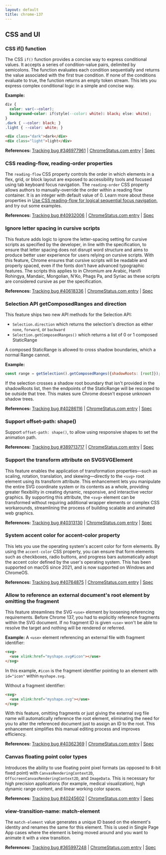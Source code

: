 ```yaml
---
layout: default
title: chrome-137
---
```


## CSS and UI

### CSS if() function

The CSS `if()` function provides a concise way to express conditional values. It accepts a series of condition-value pairs, delimited by semicolons. The function evaluates each condition sequentially and returns the value associated with the first true condition. If none of the conditions evaluate to true, the function returns an empty token stream. This lets you express complex conditional logic in a simple and concise way.

**Example:**
```css
div {
  color: var(--color);
  background-color: if(style(--color: white): black; else: white);
}
.dark { --color: black; }
.light { --color: white; }
```

```html
<div class="dark">dark</div>
<div class="light">light</div>
```

**References:** [Tracking bug #346977961](https://bugs.chromium.org/p/chromium/issues/detail?id=346977961) | [ChromeStatus.com entry](https://chromestatus.com/feature/5084924504915968) | [Spec](https://www.w3.org/TR/css-values-5/#if-function)

### CSS reading-flow, reading-order properties

The `reading-flow` CSS property controls the order in which elements in a flex, grid, or block layout are exposed to accessibility tools and focused using tab keyboard focus navigation. The `reading-order` CSS property allows authors to manually-override the order within a reading flow container. It is an integer with default value of 0. Learn more about these properties in [Use CSS reading-flow for logical sequential focus navigation](https://developer.chrome.com/blog/reading-flow), and try out some examples.

**References:** [Tracking bug #40932006](https://bugs.chromium.org/p/chromium/issues/detail?id=40932006) | [ChromeStatus.com entry](https://chromestatus.com/feature/5061928169472000) | [Spec](https://drafts.csswg.org/css-display-4/#reading-flow)

### Ignore letter spacing in cursive scripts

This feature adds logic to ignore the letter-spacing setting for cursive scripts as specified by the developer, in line with the specification, to ensure that letter spacing does not disrupt word structure and aims to produce better user experience for users relying on cursive scripts. With this feature, Chrome ensures that cursive scripts will be readable and properly spaced, even if the fonts don't have advanced typographic features. The scripts this applies to in Chromium are Arabic, Hanifi Rohingya, Mandaic, Mongolian, N'Ko, Phags Pa, and Syriac as these scripts are considered cursive as per the specification.

**References:** [Tracking bug #40618336](https://bugs.chromium.org/p/chromium/issues/detail?id=40618336) | [ChromeStatus.com entry](https://chromestatus.com/feature/5088256061988864) | [Spec](https://www.w3.org/TR/css-text-3/#letter-spacing-property)

### Selection API getComposedRanges and direction

This feature ships two new API methods for the Selection API:
- `Selection.direction` which returns the selection's direction as either `none`, `forward`, or `backward`
- `Selection.getComposedRanges()` which returns a list of 0 or 1 composed StaticRange

A composed StaticRange is allowed to cross shadow boundaries, which a normal Range cannot.

**Example:**
```javascript
const range = getSelection().getComposedRanges({shadowRoots: [root]});
```

If the selection crosses a shadow root boundary that isn't provided in the shadowRoots list, then the endpoints of the StaticRange will be rescoped to be outside that tree. This makes sure Chrome doesn't expose unknown shadow trees.

**References:** [Tracking bug #40286116](https://bugs.chromium.org/p/chromium/issues/detail?id=40286116) | [ChromeStatus.com entry](https://chromestatus.com/feature/5069063455711232) | [Spec](https://w3c.github.io/selection-api/#dom-selection-getcomposedranges)

### Support offset-path: shape()

Support `offset-path: shape()`, to allow using responsive shapes to set the animation path.

**References:** [Tracking bug #389713717](https://bugs.chromium.org/p/chromium/issues/detail?id=389713717) | [ChromeStatus.com entry](https://chromestatus.com/feature/5062848242884608) | [Spec](https://www.w3.org/TR/css-shapes-2/#shape-function)

### Support the transform attribute on SVGSVGElement

This feature enables the application of transformation properties—such as scaling, rotation, translation, and skewing—directly to the `<svg>` root element using its transform attribute. This enhancement lets you manipulate the entire SVG coordinate system or its contents as a whole, providing greater flexibility in creating dynamic, responsive, and interactive vector graphics. By supporting this attribute, the `<svg>` element can be transformed without requiring additional wrapper elements or complex CSS workarounds, streamlining the process of building scalable and animated web graphics.

**References:** [Tracking bug #40313130](https://bugs.chromium.org/p/chromium/issues/detail?id=40313130) | [ChromeStatus.com entry](https://chromestatus.com/feature/5070863647424512) | [Spec](https://www.w3.org/TR/SVG2/types.html#InterfaceSVGTransformable)

### System accent color for accent-color property

This lets you use the operating system's accent color for form elements. By using the `accent-color` CSS property, you can ensure that form elements such as checkboxes, radio buttons, and progress bars automatically adopt the accent color defined by the user's operating system. This has been supported on macOS since 2021, and is now supported on Windows and ChromeOS.

**References:** [Tracking bug #40764875](https://bugs.chromium.org/p/chromium/issues/detail?id=40764875) | [ChromeStatus.com entry](https://chromestatus.com/feature/5088516877221888) | [Spec](https://www.w3.org/TR/css-ui-4/#accent-color)

### Allow <use> to reference an external document's root element by omitting the fragment

This feature streamlines the SVG `<use>` element by loosening referencing requirements. Before Chrome 137, you had to explicitly reference fragments within the SVG document. If no fragment ID is given `<use>` won't be able to resolve the target and nothing will be rendered or referred.

**Example:**
A `<use>` element referencing an external file with fragment identifier:
```html
<svg>
  <use xlink:href="myshape.svg#icon"></use>
</svg>
```

In this example, `#icon` is the fragment identifier pointing to an element with `id="icon"` within `myshape.svg`.

Without a fragment identifier:
```html
<svg>
  <use xlink:href="myshape.svg"></use>
</svg>
```

With this feature, omitting fragments or just giving the external svg file name will automatically reference the root element, eliminating the need for you to alter the referenced document just to assign an ID to the root. This enhancement simplifies this manual editing process and improves efficiency.

**References:** [Tracking bug #40362369](https://bugs.chromium.org/p/chromium/issues/detail?id=40362369) | [ChromeStatus.com entry](https://chromestatus.com/feature/5078775255900160) | [Spec](https://www.w3.org/TR/SVG2/struct.html#UseElement)

### Canvas floating point color types

Introduces the ability to use floating point pixel formats (as opposed to 8-bit fixed point) with `CanvasRenderingContext2D`, `OffscreenCanvasRenderingContext2D`, and `ImageData`. This is necessary for high precision applications (for example, medical visualization), high dynamic range content, and linear working color spaces.

**References:** [Tracking bug #40245602](https://bugs.chromium.org/p/chromium/issues/detail?id=40245602) | [ChromeStatus.com entry](https://chromestatus.com/feature/5053734768197632) | [Spec](https://html.spec.whatwg.org/multipage/canvas.html#the-2d-rendering-context)

### view-transition-name: match-element

The `match-element` value generates a unique ID based on the element's identity and renames the same for this element. This is used in Single Page App cases where the element is being moved around and you want to animate it with a view transition.

**References:** [Tracking bug #365997248](https://bugs.chromium.org/p/chromium/issues/detail?id=365997248) | [ChromeStatus.com entry](https://chromestatus.com/feature/5092488609931264) | [Spec](https://drafts.csswg.org/css-view-transitions-2/#view-transition-name-prop)
